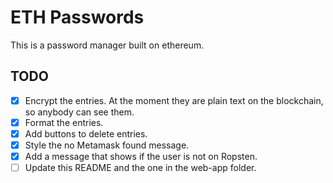# ETH Passwords

This is a password manager built on ethereum.

## TODO
- [x] Encrypt the entries. At the moment they are plain text on the blockchain, so anybody can see them.
- [x] Format the entries.
- [x] Add buttons to delete entries.
- [x] Style the no Metamask found message.
- [x] Add a message that shows if the user is not on Ropsten.
- [ ] Update this README and the one in the web-app folder.
